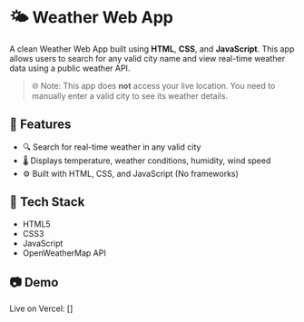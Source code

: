 # 🌤️ Weather Web App

A clean Weather Web App built using **HTML**, **CSS**, and **JavaScript**. 
This app allows users to search for any valid city name and view real-time weather data using a public weather API.

> 🌐 Note: This app does **not** access your live location. You need to manually enter a valid city to see its weather details.

## 🔧 Features

- 🔍 Search for real-time weather in any valid city
- 🌡️ Displays temperature, weather conditions, humidity, wind speed
- ⚙️ Built with HTML, CSS, and JavaScript (No frameworks)

## 🚀 Tech Stack

- HTML5
- CSS3
- JavaScript
- OpenWeatherMap API

## 📷 Demo

Live on Vercel: []
